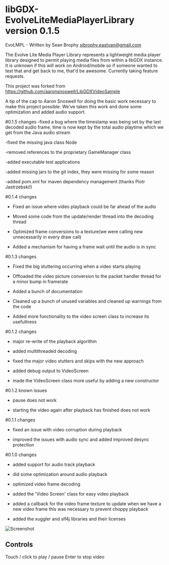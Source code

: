 # libGDX-EvolveLiteMediaPlayerLibrary version 0.1.5

EvoLMPL - Written by Sean Brophy
sjbrophy.eastvan@gmail.com

The Evolve Lite Media Player Library represents a lightweight media player library designed to 
permit playing media files from within a libGDX instance. It is unknown if this will work on Andriod/mobile
so if someone wanted to test that and get back to me, that'd be awesome. Currently taking feature requests.

This project was forked from https://github.com/aaronsnoswell/LibGDXVideoSample

A tip of the cap to Aaron Snoswell for doing the basic work necessary to make this project possible.
We've taken this work and done some optimization and added audio support.

#0.1.5 changes
-fixed a bug where the timestamp was being set by the last decoded audio frame, time is now kept by the total audio playtime
which we get from the Java audio stream

-fixed the missing java class Node

-removed references to the proprietary GameManager class

-added executable test applications

-added missing jars to the git index, they were missing for some reason

-added pom.xml for maven dependency management (thanks Piotr Jastrzebski!)


#0.1.4 changes

- Fixed an issue where video playback could be far ahead of the audio

- Moved some code from the update/render thread into the decoding thread

- Optimized frame conversions to a texture(we were calling new unnecessarily in every draw call)

- Added a mechanism for having a frame wait until the audio is in sync

#0.1.3 changes

- Fixed the big stuttering occurring when a video starts playing

- Offloaded the video picture conversion to the packet handler thread
for a minor bump in framerate

- Added a bunch of documentation 

- Cleaned up a bunch of unused variables and cleaned up warnings from the code

- Added more functionality to the video screen class to increase
its usefullness

#0.1.2 changes

- major re-write of the playback algorithm

- added multithreaded decoding

- fixed the major video stutters and skips with the new approach

- added debug output to VideoScreen

- made the VideoScreen class more useful by adding a new constructor

#0.1.2 known issues

- pause does not work

- starting the video again after playback has finished does not work

#0.1.1 changes

- fixed an issue with video corruption during playback

- improved the issues with audio sync and added improved desync protection

#0.1.0 changes

- added support for audio track playback

- did some optimization around audio playback

- optimized video frame decoding

- added the 'Video Screen' class for easy video playback

- added a callback for the video frame texture to update when we have a new video frame
this was necessary to prevent choppy playback

- added the xuggler and slf4j libraries and their licenses

![Screenshot](screenshot.png "Screenshot")


## Controls

Touch / click to play / pause
Enter to stop video

